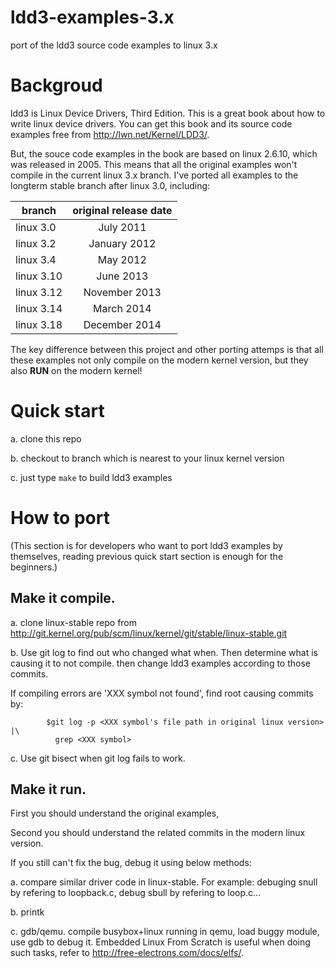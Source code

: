 ldd3-examples-3.x
=================

port of the ldd3 source code examples to linux 3.x

Backgroud
=================
ldd3 is Linux Device Drivers, Third Edition.
This is a great book about how to write linux device drivers.
You can get this book and its source code examples free
from http://lwn.net/Kernel/LDD3/.

But, the souce code examples in the book are based on linux 2.6.10,
which was released in 2005. This means that all the original examples 
won't compile in the current linux 3.x branch. I've ported all examples 
to the longterm stable branch after linux 3.0, including:

|branch          |original release date|
|----------------|:--------------------:|
|linux 3.0       |July 2011 |
|linux 3.2       |January 2012 |
|linux 3.4       |May 2012 |
|linux 3.10      |June 2013 |
|linux 3.12      |November 2013 |
|linux 3.14      |March 2014 |
|linux 3.18      |December 2014 |

The key difference between this project and other porting attemps is that
all these examples not only compile on the modern kernel version,
but they also **RUN** on the modern kernel!


Quick start
=================
a. clone this repo

b. checkout to branch which is nearest to your linux kernel version

c. just type ```make``` to build ldd3 examples


How to port
=================
(This section is for developers who want to port ldd3 examples by themselves,
reading previous quick start section is enough for the beginners.)

Make it compile.
-----------------
a. clone linux-stable repo from
    http://git.kernel.org/pub/scm/linux/kernel/git/stable/linux-stable.git

b. Use git log to find out who changed what when. Then determine what is causing 
   it to not compile. then change ldd3 examples according to those commits.

   If  compiling errors are 'XXX symbol not found', find root causing commits by:
```
        $git log -p <XXX symbol's file path in original linux version> |\
          grep <XXX symbol>
```

c. Use git bisect when git log fails to work.

Make it run.
-----------------
First you should understand the original examples,

Second you should understand the related commits in the modern linux version.

If you still can't fix the bug, debug it using below methods:

a. compare similar driver code in linux-stable.
   For example: debuging snull by refering to loopback.c,
       debug sbull by refering to loop.c...

b. printk

c. gdb/qemu.
   compile busybox+linux running in qemu, load buggy module, use gdb to debug it.
   Embedded Linux From Scratch is useful when doing such tasks, refer to
   http://free-electrons.com/docs/elfs/.

